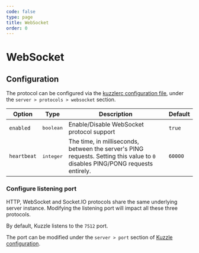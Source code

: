 ```yaml
---
code: false
type: page
title: WebSocket
order: 0
---
```


# WebSocket

## Configuration

The protocol can be configured via the [kuzzlerc configuration file](/core/1/guides/essentials/configuration/), under the `server > protocols > websocket` section.

| Option      | Type               | Description                                                                                                                    | Default |
| ----------- | ------------------ | ------------------------------------------------------------------------------------------------------------------------------ | ------- |
| `enabled`   | <pre>boolean</pre> | Enable/Disable WebSocket protocol support                                                                                      | `true`  |
| `heartbeat` | <pre>integer</pre> | The time, in milliseconds, between the server's PING requests. Setting this value to `0` disables PING/PONG requests entirely. | `60000` |

### Configure listening port

<div class="alert alert-warning">
HTTP, WebSocket and Socket.IO protocols share the same underlying server instance. Modifying the listening port will impact all these three protocols.
</div>

By default, Kuzzle listens to the `7512` port.

The port can be modified under the `server > port` section of [Kuzzle configuration](/core/1/guides/essentials/configuration/).
